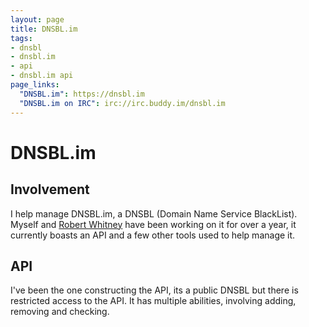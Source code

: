```yaml
---
layout: page
title: DNSBL.im
tags:
- dnsbl
- dnsbl.im
- api
- dnsbl.im api
page_links:
  "DNSBL.im": https://dnsbl.im
  "DNSBL.im on IRC": irc://irc.buddy.im/dnsbl.im
---
```

# DNSBL.im

## Involvement

I help manage DNSBL.im, a DNSBL (Domain Name Service BlackList).
Myself and [Robert Whitney](https://xnite.me) have been working on it for over a year, it currently boasts an API and a few other tools used to help manage it.

## API

I've been the one constructing the API, its a public DNSBL but there is restricted access to the API. It has multiple abilities, involving adding, removing and checking.
